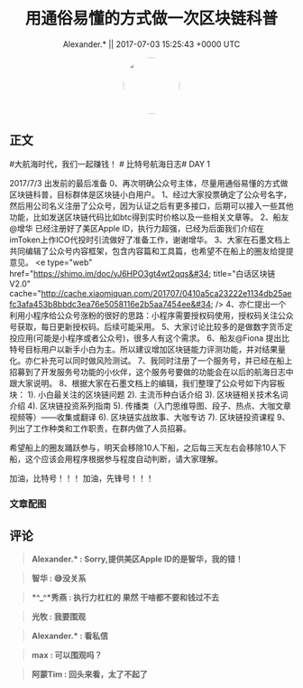 <h1 align="center">用通俗易懂的方式做一次区块链科普</h1>




<p align="center">
    <a>Alexander.* || 2017-07-03 15:25:43 &#43;0000 UTC</a>
</p>

<div align="center">
    <img src="https://images.zsxq.com/Frk84GenLwn4hcEItVn69VPvkO2O?e=1590940799&amp;token=kIxbL07-8jAj8w1n4s9zv64FuZZNEATmlU_Vm6zD:9OZo0rMdW7LxXBjDeujLq8AkJBU=" width="100" height="100" style="border:1px solid;border-radius:50%; color:#ffffff"/>
</div>




## 正文

<div>
#大航海时代，我们一起赚钱！ # 比特号航海日志# DAY 1

  2017/7/3 出发前的最后准备
   0、再次明确公众号主体，尽量用通俗易懂的方式做区块链科普，目标群体是区块链小白用户。
   1、经过大家投票确定了公众号名字，然后用公司名义注册了公众号，因为认证之后有更多接口，后期可以接入一些其他功能，比如发送区块链代码比如btc得到实时价格以及一些相关文章等。
   2、船友@增华 已经注册好了美区Apple ID，执行力超强，已经为后面我们介绍在imToken上作ICO代投时引流做好了准备工作，谢谢增华。
   3、大家在石墨文档上共同编辑了公众号内容框架，包含内容篇和工具篇，也希望不在船上的圈友给提提意见。 &lt;e type=&#34;web&#34; href=&#34;https://shimo.im/doc/yJ6HPO3gt4wt2qqs&#34; title=&#34;白话区块链V2.0&#34; cache=&#34;http://cache.xiaomiquan.com/201707/0410a5ca23222e1134db25aefc3afa453b8bbdc3ea76e5058116e2b5aa7454ee&#34; /&gt;
   4、亦仁提出一个利用小程序给公众号涨粉的很好的思路：小程序需要授权码使用，授权码关注公众号获取，每日更新授权码。后续可能采用。
   5、大家讨论比较多的是做数字货币定投应用(可能是小程序或者公众号)，很多人有这个需求。
   6、船友@Fiona 提出比特号目标用户以新手小白为主。所以建议增加区块链能力评测功能，并对结果量化。亦仁补充可以同时做风险测试。
   7、我同时注册了一个服务号，并已经在船上招募到了开发服务号功能的小伙伴，这个服务号要做的功能会在以后的航海日志中跟大家说明。
   8、根据大家在石墨文档上的编辑，我们整理了公众号如下内容板块：
      1). 小白最关注的区块链问题
      2). 主流币种白话介绍
      3). 区块链相关技术名词介绍
      4). 区块链投资系列指南
      5). 传播类（入门思维导图、段子、热点、大咖文章视频等）——收集或翻译
      6). 区块链实战故事、大咖专访
      7). 区块链投资课程
  9、列出了工作种类和工作职责，在群内做了人员招募。

  希望船上的圈友踊跃参与，明天会移除10人下船，之后每三天左右会移除10人下船，这个应该会用程序根据参与程度自动判断，请大家理解。

  加油，比特号！！！ 加油，先锋号！！！
</div>

### 文章配图

<div class="image" align="center">

</div>


## 评论

<div align="left">
<div>

<blockquote >
<span> <strong>Alexander.* : Sorry,提供美区Apple ID的是智华，我的错！ </strong></span>
</blockquote>

<blockquote >
<span> <strong>智华 : 😅没关系 </strong></span>
</blockquote>

<blockquote >
<span> <strong>*^_^*秀燕 : 执行力杠杠的
果然 干啥都不要和钱过不去 </strong></span>
</blockquote>

<blockquote >
<span> <strong>光牧 : 我要围观 </strong></span>
</blockquote>

<blockquote >
<span> <strong>Alexander.* : 看私信 </strong></span>
</blockquote>

<blockquote >
<span> <strong>max : 可以围观吗？ </strong></span>
</blockquote>

<blockquote >
<span> <strong>阿蒙Tim : 回头来看，太了不起了 </strong></span>
</blockquote>

</div>
</div>
